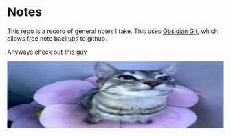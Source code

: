 # Notes

This repo is a record of general notes I take. This uses [Obsidian Git](https://github.com/Vinzent03/obsidian-git), which allows free note backups to github.

Anyways check out this guy

![](media/Pasted%20image%2020241105134419.png)